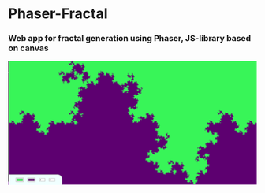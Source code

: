 # Phaser-Fractal
### Web app for fractal generation using Phaser, JS-library based on canvas

![alt text](assets/images/Preview.png)